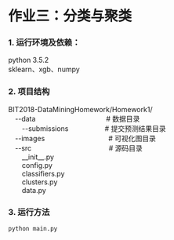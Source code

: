 # 作业三：分类与聚类
### 1. 运行环境及依赖：
python 3.5.2  
sklearn、xgb、numpy

### 2. 项目结构
BIT2018-DataMiningHomework/Homework1/  
&emsp;--data  &emsp;&emsp;&emsp;&emsp;&emsp;&emsp;&emsp;&emsp;&emsp;&emsp;# 数据目录  
&emsp;&emsp;--submissions  &emsp;&emsp;&emsp;&emsp;&emsp;# 提交预测结果目录  
&emsp;--images  &emsp;&emsp;&emsp;&emsp;&emsp;&emsp;&emsp;&emsp;&emsp;# 可视化图目录  
&emsp;--src  &emsp;&emsp;&emsp;&emsp;&emsp;&emsp;&emsp;&emsp;&emsp;&emsp;&emsp;# 源码目录     
&emsp;&emsp;\_\_init\_\_.py  
&emsp;&emsp;config.py  
&emsp;&emsp;classifiers.py  
&emsp;&emsp;clusters.py   
&emsp;&emsp;data.py  
### 3. 运行方法

```
python main.py
```
